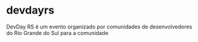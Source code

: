 # devdayrs
DevDay RS é um evento organizado por comunidades de desenvolvedores do Rio Grande do Sul para a comunidade
